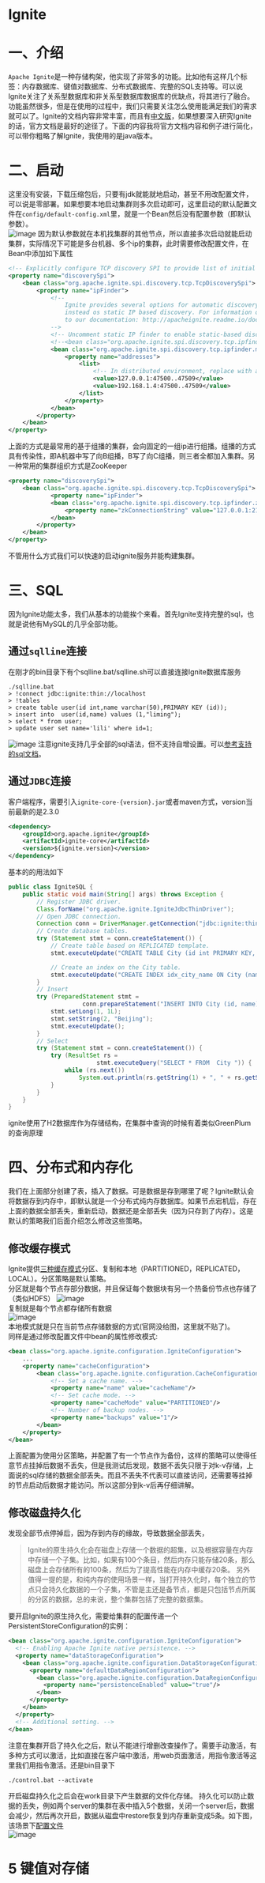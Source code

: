 # Ignite
# 一、介绍
`Apache Ignite`是一种存储构架，他实现了非常多的功能。比如他有这样几个标签：内存数据库、键值对数据库、分布式数据库、完整的SQL支持等。可以说Ignite关注了关系型数据库和非关系型数据库数据库的优缺点，将其进行了融合。功能虽然很多，但是在使用的过程中，我们只需要关注怎么使用能满足我们的需求就可以了。Ignite的文档内容非常丰富，而且有[中文版](https://www.zybuluo.com/liyuj/note/230739)，如果想要深入研究Ignite的话，官方文档是最好的途径了。下面的内容我将官方文档内容和例子进行简化，可以带你粗略了解Ignite，我使用的是java版本。
# 二、启动
这里没有安装，下载压缩包后，只要有jdk就能就地启动，甚至不用改配置文件，可以说是零部署。如果想要本地启动集群则多次启动即可，这里启动的默认配置文件在`config/default-config.xml`里，就是一个Bean然后没有配置参数（即默认参数）。  
![image](img/ignite1.gif)
因为默认参数就在本机找集群的其他节点，所以直接多次启动就能启动集群，实际情况下可能是多台机器、多个ip的集群，此时需要修改配置文件，在Bean中添加如下属性
```xml
<!-- Explicitly configure TCP discovery SPI to provide list of initial nodes. -->
<property name="discoverySpi">
    <bean class="org.apache.ignite.spi.discovery.tcp.TcpDiscoverySpi">
        <property name="ipFinder">
            <!--
                Ignite provides several options for automatic discovery that can be used
                instead os static IP based discovery. For information on all options refer
                to our documentation: http://apacheignite.readme.io/docs/cluster-config
            -->
            <!-- Uncomment static IP finder to enable static-based discovery of initial nodes. -->
            <!--<bean class="org.apache.ignite.spi.discovery.tcp.ipfinder.vm.TcpDiscoveryVmIpFinder">-->
            <bean class="org.apache.ignite.spi.discovery.tcp.ipfinder.multicast.TcpDiscoveryMulticastIpFinder">
                <property name="addresses">
                    <list>
                        <!-- In distributed environment, replace with actual host IP address. -->
                        <value>127.0.0.1:47500..47509</value>
                        <value>192.168.1.4:47500..47509</value>
                    </list>
                </property>
            </bean>
        </property>
    </bean>
</property>
```
上面的方式是最常用的基于组播的集群，会向固定的一组ip进行组播。组播的方式具有传染性，即A机器中写了向B组播，B写了向C组播，则三者全都加入集群。另一种常用的集群组织方式是ZooKeeper
```xml
<property name="discoverySpi">
    <bean class="org.apache.ignite.spi.discovery.tcp.TcpDiscoverySpi">
            <property name="ipFinder">
            <bean class="org.apache.ignite.spi.discovery.tcp.ipfinder.zk.TcpDiscoveryZookeeperIpFinder">
                <property name="zkConnectionString" value="127.0.0.1:2181"/>
            </bean>
        </property>
    </bean>
</property>
```
不管用什么方式我们可以快速的启动ignite服务并能构建集群。
# 三、SQL
因为Ignite功能太多，我们从基本的功能挨个来看。首先Ignite支持完整的sql，也就是说他有MySQL的几乎全部功能。
## 通过`sqlline`连接
在刚才的bin目录下有个sqlline.bat/sqlline.sh可以直接连接Ignite数据库服务
```
./sqlline.bat
> !connect jdbc:ignite:thin://localhost
> !tables
> create table user(id int,name varchar(50),PRIMARY KEY (id));
> insert into  user(id,name) values (1,"liming");
> select * from user;
> update user set name='lili' where id=1;
```
![image](img/ignite2.gif)
注意ignite支持几乎全部的sql语法，但不支持自增设置。可以[参考支持的sql文档](https://www.zybuluo.com/liyuj/note/990557)。
## 通过`JDBC`连接
客户端程序，需要引入`ignite-core-{version}.jar`或者maven方式，version当前最新的是2.3.0
```xml
<dependency>
    <groupId>org.apache.ignite</groupId>
    <artifactId>ignite-core</artifactId>
    <version>${ignite.version}</version>
</dependency>
```
基本的的用法如下
```java
public class IgniteSQL {
    public static void main(String[] args) throws Exception {
        // Register JDBC driver.
        Class.forName("org.apache.ignite.IgniteJdbcThinDriver");
        // Open JDBC connection.
        Connection conn = DriverManager.getConnection("jdbc:ignite:thin://127.0.0.1/");
        // Create database tables.
        try (Statement stmt = conn.createStatement()) {
            // Create table based on REPLICATED template.
            stmt.executeUpdate("CREATE TABLE City (id int PRIMARY KEY, name VARCHAR)");

            // Create an index on the City table.
            stmt.executeUpdate("CREATE INDEX idx_city_name ON City (name)");
        }
        // Insert
        try (PreparedStatement stmt =
                     conn.prepareStatement("INSERT INTO City (id, name) VALUES (?, ?)")) {
            stmt.setLong(1, 1L);
            stmt.setString(2, "Beijing");
            stmt.executeUpdate();
        }
        // Select
        try (Statement stmt = conn.createStatement()) {
            try (ResultSet rs =
                         stmt.executeQuery("SELECT * FROM  City ")) {
                while (rs.next())
                    System.out.println(rs.getString(1) + ", " + rs.getString(2));
            }
        }
    }
}
```
ignite使用了H2数据库作为存储结构，在集群中查询的时候有着类似GreenPlum的查询原理
# 四、分布式和内存化
我们在上面部分创建了表，插入了数据。可是数据是存到哪里了呢？Ignite默认会将数据存到内存中，即默认就是一个分布式纯内存数据库。如果节点宕机后，存在上面的数据全部丢失，重新启动，数据还是全部丢失（因为只存到了内存）。这是默认的策略我们后面介绍怎么修改这些策略。    
## 修改缓存模式
Ignite提供[三种缓存模式](https://www.zybuluo.com/liyuj/note/964191#33%E7%BC%93%E5%AD%98%E6%A8%A1%E5%BC%8F)分区、复制和本地（PARTITIONED，REPLICATED，LOCAL）。分区策略是默认策略。  
分区就是每个节点存部分数据，并且保证每个数据块有另一个热备份节点也存储了（类似HDFS）
![image](https://files.readme.io/egtolRvXRdqIWEQWP940_partitioned_cache.png)  
复制就是每个节点都存储所有数据  
![image](https://files.readme.io/0yOEFydERAyggehGP75B_replicated_catche_8_sm.png)  
本地模式就是只在当前节点存储数据的方式(官网没给图，这里就不贴了)。  
同样是通过修改配置文件中bean的属性修改模式:
```xml
<bean class="org.apache.ignite.configuration.IgniteConfiguration">
    ...
    <property name="cacheConfiguration">
        <bean class="org.apache.ignite.configuration.CacheConfiguration">
            <!-- Set a cache name. -->
            <property name="name" value="cacheName"/>
            <!-- Set cache mode. -->
            <property name="cacheMode" value="PARTITIONED"/>
            <!-- Number of backup nodes. -->
            <property name="backups" value="1"/>
        </bean>
    </property>
</bean>
```
上面配置为使用分区策略，并配置了有一个节点作为备份，这样的策略可以使得任意节点挂掉后数据不丢失，但是我测试后发现，数据不丢失只限于对k-v存储，上面说的sql存储的数据全部丢失。而且不丢失不代表可以直接访问，还需要等挂掉的节点启动后数据才能访问。所以这部分到k-v后再仔细讲解。
## 修改磁盘持久化
发现全部节点停掉后，因为存到内存的缘故，导致数据全部丢失，
>Ignite的原生持久化会在磁盘上存储一个数据的超集，以及根据容量在内存中存储一个子集。比如，如果有100个条目，然后内存只能存储20条，那么磁盘上会存储所有的100条，然后为了提高性能在内存中缓存20条。 另外值得一提的是，和纯内存的使用场景一样，当打开持久化时，每个独立的节点只会持久化数据的一个子集，不管是主还是备节点，都是只包括节点所属的分区的数据，总的来说，整个集群包括了完整的数据集。   

要开启Ignite的原生持久化，需要给集群的配置传递一个PersistentStoreConfiguration的实例： 
```xml
<bean class="org.apache.ignite.configuration.IgniteConfiguration">
  <!-- Enabling Apache Ignite native persistence. -->
  <property name="dataStorageConfiguration">
    <bean class="org.apache.ignite.configuration.DataStorageConfiguration">
      <property name="defaultDataRegionConfiguration">
        <bean class="org.apache.ignite.configuration.DataRegionConfiguration">
          <property name="persistenceEnabled" value="true"/>
        </bean>
      </property>
    </bean>
  </property>
  <!-- Additional setting. -->
</bean>
```
注意在集群开启了持久化之后，默认不能进行增删改查操作了。需要手动激活，有多种方式可以激活，比如直接在客户端中激活，用web页面激活，用指令激活等这里我们用指令激活。还是bin目录下
```
./control.bat --activate
```
开启磁盘持久化之后会在work目录下产生数据的文件化存储。
持久化可以防止数据的丢失，例如两个server的集群在表中插入5个数据，关闭一个server后，数据会减少，然后再次开启，数据从磁盘中restore恢复到内存重新变成5条。如下图，该场景下[配置文件](conf/ignite-persist.xml)  
![image](img/ignite-persist.gif)
# 5 键值对存储
